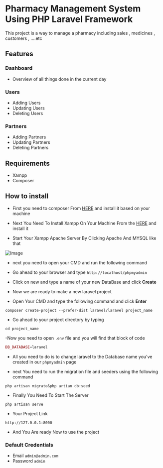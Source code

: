 # Pharmacy Management System Using PHP Laravel Framework

This project is a way to manage a pharmacy including sales , medicines , customers , ....etc

## Features

### Dashboard

- Overview of all things done in the current day

### Users

- Adding Users
- Updating Users
- Deleting Users

### Partners

- Adding Partners
- Updating Partners
- Deleting Partners

## Requirements

- Xampp
- Composer

## How to install

- First you need to composer From [HERE](https://getcomposer.org/download/) and install it based on your machine

- Next You Need To Install Xampp On Your Machine From the [HERE](https://www.apachefriends.org/download.html) and install it

- Start Your Xampp Apache Server By Clicking Apache And MYSQL like that

![Image](https://codezips.com/wp-content/uploads/2020/07/xamppstart.png)

- next you need to open your CMD and run the following command

- Go ahead to your browser and type `http://localhost/phpmyadmin`

- Click on new and type a name of your new DataBase and click **Create**

- Now we are ready to make a new laravel project

- Open Your CMD and type the following command and click **Enter**

```console
composer create-project --prefer-dist laravel/laravel project_name
```

- Go ahead to your project directory by typing

```console
cd project_name
```

-Now you need to open `.env` file and you will find that block of code

```php
DB_DATABASE=laravel
```

- All you need to do is to change laravel to the Database name you've created in our `phpmyadmin` page

- next You need to run the migration file and seeders using the following command

```console
php artisan migrate&php artian db:seed
```

- Finally You Need To Start The Server

```console
php artisan serve
```

- Your Project Link

```console
http://127.0.0.1:8000
```

- And You Are ready Now to use the project

### Default Credentials

- Email `admin@admin.com`
- Password `admin`
